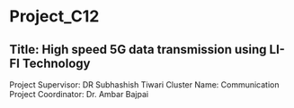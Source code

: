 # Project_C12
## Title: High speed 5G data transmission using LI-FI Technology
Project Supervisor: DR Subhashish Tiwari
Cluster Name: Communication
Project Coordinator: Dr. Ambar Bajpai
